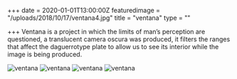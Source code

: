 +++
date = 2020-01-01T13:00:00Z
featuredimage = "/uploads/2018/10/17/ventana4.jpg"
title = "ventana"
type = ""

+++
Ventana is a project in which the limits of man’s perception are questioned, a translucent camera oscura was produced, it filters the ranges that affect the daguerrotype plate to allow us to see its interior while the image is being produced.

<img class="full" src="/uploads/2018/10/17/ventana1.jpg" alt="ventana">

<img class="full" src="/uploads/2018/10/17/ventana4.jpg" alt="ventana">

<img class="full" src="/uploads/2018/10/17/ventana3.jpg" alt="ventana">

<img class="full" src="/uploads/2018/10/17/ventana2.jpg" alt="ventana">